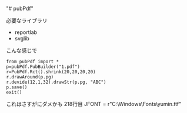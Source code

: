 "# pubPdf" 

必要なライブラリ
- reportlab
- svglib

こんな感じで
```test
from pubPdf import *
p=pubPdf.PubBuilder("1.pdf")
r=PubPdf.Rct().shrink(20,20,20,20)
r.drawAround(p.pg)
r.devide(12,1,32).drawStr(p.pg, "ABC")
p.save()
exit()
```

これはさすがにダメかも
218行目 JFONT = r"C:\Windows\Fonts\yumin.ttf"
